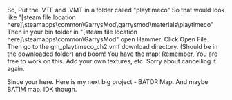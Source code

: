 So, Put the .VTF and .VMT in a folder called "playtimeco" So that would look like "[steam file location here]\steamapps\common\GarrysMod\garrysmod\materials\playtimeco"
Then in your bin folder in "[steam file location here]\steamapps\common\GarrysMod\" open Hammer.
Click Open File.
Then go to the gm_playtimeco_ch2.vmf download directory. (Should be in the downloaded folder) and boom! You have the map!
Remember, You are free to work on this. Add your own textures, etc. Sorry about cancelling it again.

Since your here. Here is my next big project - BATDR Map. And maybe BATIM map. IDK though.
